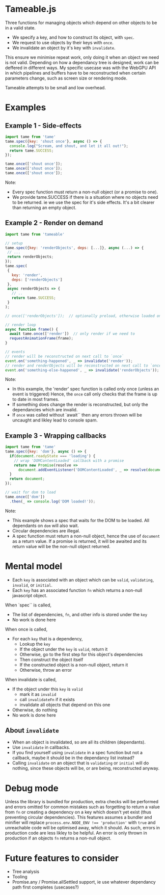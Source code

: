 # Tameable.js

Three functions for managing objects which depend on other objects to be in a valid state.

 - We specify a key, and how to construct its object, with `spec`.
 - We request to use objects by their keys with `once`.
 - We invalidate an object by it's key with `invalidate`.
 
This ensure we minimise repeat work, only doing it when an object we need is not valid.
Depending on how a dependancy tree is designed, work can be deffered in different ways. My specific usecase was with the WebGPU API in which pipelines and buffers have to be reconstructed when certain parameters change, such as screen size or rendering mode.

Tameable attempts to be small and low overhead.

# Examples

## Example 1 - Side-effects
```js
import tame from 'tame'
tame.spec({key: 'shout once'}, async () => {
  console.log("Scream, and shout, and let it all out!");
  return tame.SUCCESS;
});

tame.once(['shout once']);
tame.once(['shout once']);
tame.once(['shout once']);
```
Note:
- Every spec function must return a non-null object (or a promise to one).
- We provide tame.SUCCESS if there is a situation where no objects need to be returned.
  ie we use the spec for it's side effects. It's a bit clearer than returning an empty object.

## Example 2 - Render on demand
 ```js
import tame from 'tameable'

// setup
tame.spec({key: 'renderObjects', deps: [...]}, async (...) => {
  // ...
  return renderObjects;
});
tame.spec(
  {
    key: 'render',
    deps: ['renderObjects']
  },
  async renderObjects => {
    // ..
    return tame.SUCCESS;
  }
);

// once(['renderObjects']);  // optionally preload, otherwise loaded on first frame

// render loop
async function frame() {
   await tame.once(['render'])  // only render if we need to
   requestAnimationFrame(frame);
}

// events
// render will be reconstructed on next call to `once`
event.on('something-happened', _ => invalidate('render')); 
// render and renderObjects will be reconstructed on next call to `once`
event.on('something-else-happened', _ => invalidate('renderObjects'));
```

Note:
- In this example, the 'render' spec function is called only once (unless an event is triggered)
  Hence, the `once` call only checks that the frame is up to date in most frames.
- If something does change the render is reconstructed, but only the dependancies which are invalid.
- If `once` was called without `await`` then any errors thrown will be uncaught and likley lead to console spam.

## Example 3 - Wrapping callbacks
```js
import tame from 'tame'
tame.spec({key: 'dom'}, async () => {
  if(document.readyState === 'loading') {
    // wrap 'DOMContentLoaded' callback with a promise
    return new Promise(resolve =>
      document.addEventListener('DOMContentLoaded', _ => resolve(document)));
  }
  return document;
});

// wait for dom to load
tame.once(['dom'])
  .then(_ => console.log('DOM loaded!'));
```
Note:
- This example shows a spec that waits for the DOM to be loaded. All dependants on `dom` will also wait.
- Circular dependencies are illegal.
- A spec function must return a non-null object, hence the use of `document` as a return value.
  If a promise is returned, it will be awaited and its return value will be the non-null object returned.

# Mental model

- Each `key` is associated with an object which can be `valid`, `validating`, `invalid`, or `initial`.
- Each `key` has an associated function `fn` which returns a non-null javascript object.

When `spec`` is called,
- The list of dependencies, `fn`, and other info is stored under the `key`
- No work is done here

When once is called,
- For each `key` that is a dependency,
  - Lookup the `key`
  - If the object under the `key` is `valid`, return it
  - Otherwise, go to the first step for this object's dependencies
  - Then construct the object itself
  - If the constructed object is a non-null object, return it
  - Otherwise, throw an error

When invalidate is called,
- If the object under this `key` is `valid`
  - mark it as `invalid`
  - call `invalidateFn` if it exists
  - invalidate all objects that depend on this one
- Otherwise, do nothing
- No work is done here

## About `invalidate`
- When an object is invalidated, so are all its children (dependants).
- Use `invalidate` in callbacks.
- If you find yourself using `invalidate` in a spec function but not a callback, maybe it
  should be in the dependancy list instead?
- Calling `invalidate` on an object that is `validating` or `initial` will do nothing, since
  these objects will be, or are being, reconstructed anyway.

# Debug mode
Unless the library is bundled for production, extra checks will be performed and errors omitted for common mistakes such as forgetting to return a value from `fn` or creating a dependency on a key which doesn't yet exist (thus preventing circular dependencies). This features assumes a bundler and minifier will replace `process.env.NODE_ENV !== 'production'` with `true` and unreachable code will be optimised away, which it should. As such, errors in production code are less likley to be helpful. An error is only thrown in production if an objects `fn` returns a non-null object.

# Future features to consider
 - Tree analysis
 - Tooling
 - Promise.any / Promise.allSettled support, ie use whatever dependancy path first completes (usecases?)